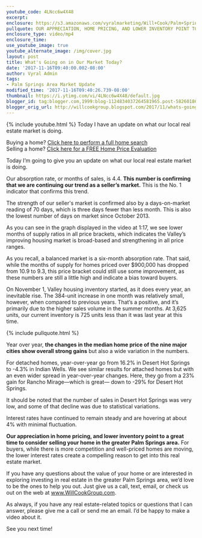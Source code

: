 ```yaml
---
youtube_code: 4LNcc6w4X48
excerpt:
enclosure: https://s3.amazonaws.com/vyralmarketing/Will+Cook/Palm+Springs+Real+Estate+Agent-+What%2527s+Going+on+in+Our+Market+Today%253F.mp4
pullquote: OUR APPRECIATION, HOME PRICING, AND LOWER INVENTORY POINT TO A GREAT TIME TO CONSIDER SELLING YOUR HOME IN THE GREATER PALM SPRINGS AREA
enclosure_type: video/mp4
enclosure_time:
use_youtube_image: true
youtube_alternate_image: /img/cover.jpg
layout: post
title: What's Going on in Our Market Today?
date: '2017-11-16T09:40:00.002-08:00'
author: Vyral Admin
tags:
- Palm Springs Area Market Update
modified_time: '2017-11-16T09:40:26.739-08:00'
thumbnail: https://i.ytimg.com/vi/4LNcc6w4X48/default.jpg
blogger_id: tag:blogger.com,1999:blog-1124834037264581965.post-5826018636371943268
blogger_orig_url: http://willcookgroup.blogspot.com/2017/11/whats-going-on-in-our-market-today.html
---
```

{% include youtube.html %}
Today I have an update on what our local real estate market is doing.

<div class="post-cta">
Buying a home? <a href="http://will.palmspringsarea.properties/index.php?types[]=1&types[]=2&areas[]=city%3APalm+Springs&fbts=3108061&beds=0&baths=0&min=0&max=30000000&map=0&options[]=new&sortby=listings.listingdate+DESC&quick=1&ppc=VyralVideoBlog_Buyers&addht=VyralVideoBlog_Buyers#rslt" target="_blank">Click here to perform a full home search</a><br>
Selling a home? <a href="http://www.topproducer.com/pages/index.html?pageid=a237f3ff-79a3-40c9-96d2-a3ad8cda13ac" target="_blank">Click here for a FREE Home Price Evaluation</a>
</div>

Today I’m going to give you an update on what our local real estate market is doing.

Our absorption rate, or months of sales, is 4.4. **This number is confirming that we are continuing our trend as a seller’s market.** This is the No. 1 indicator that confirms this trend.

The strength of our seller's market is confirmed also by a days-on-market reading of 70 days, which is three days fewer than less month. This is also the lowest number of days on market since October 2013.

As you can see in the graph displayed in the video at 1:17, we see lower months of supply ratios in all price brackets, which indicates the Valley’s improving housing market is broad-based and strengthening in all price ranges.

As you recall, a balanced market is a six-month absorption rate. That said, while the months of supply for homes priced over $900,000 has dropped from 10.9 to 9.3, this price bracket could still use some improvement, as these numbers are still a little high and indicate a bias toward buyers.

On November 1, Valley housing inventory started, as it does every year, an inevitable rise. The 384-unit increase in one month was relatively small, however, when compared to previous years. That’s a positive, and it’s primarily due to the higher sales volume in the summer months. At 3,625 units, our current inventory is 725 units less than it was last year at this time.


{% include pullquote.html %}

Year over year, **the changes in the median home price of the nine major cities show overall strong gains** but also a wide variation in the numbers.

For detached homes, year-over-year go from 16.2% in Desert Hot Springs to -4.3% in Indian Wells. We see similar results for attached homes but with an even wider spread in year-over-year changes. Here, they go from a 23% gain for Rancho Mirage—which is great— down to -29% for Desert Hot Springs.

It should be noted that the number of sales in Desert Hot Springs was very low, and some of that decline was due to statistical variations.

Interest rates have continued to remain steady and are hovering at about 4% with minimal fluctuation.

**Our appreciation in home pricing, and lower inventory point to a great time to consider selling your home in the greater Palm Springs area.** For buyers, while there is more competition and well-priced homes are moving, the lower interest rates create a compelling reason to get into this real estate market.

If you have any questions about the value of your home or are interested in exploring investing in real estate in the greater Palm Springs area, we’d love to be the ones to help you out. Just give us a call, text, email, or check us out on the web at <a href="http://www.willcookgroup.com/" target="_blank">www.WillCookGroup.com</a>.

As always, if you have any real estate-related topics or questions that I can answer, please give me a call or send me an email. I’d be happy to make a video about it.

See you next time!
